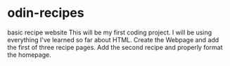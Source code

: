 # odin-recipes
basic recipe website
This will be my first coding project. I will be using everything I've learned so far about HTML.
Create the Webpage and add the first of three recipe pages.
Add the second recipe and properly format the homepage.
